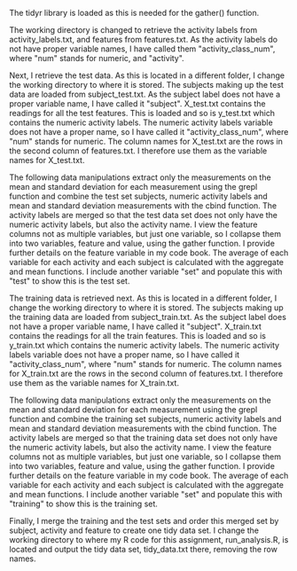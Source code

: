 The tidyr library is loaded as this is needed for the gather() function.

The working directory is changed to retrieve the activity labels from activity_labels.txt, and features from features.txt. As the activity labels do not have proper variable names, I have called them "activity_class_num", where "num" stands for numeric, and "activity".

Next, I retrieve the test data. As this is located in a different folder, I change the working directory to where it is stored. The subjects making up the test data are loaded from subject_test.txt. As the subject label does not have a proper variable name, I have called it "subject". X_test.txt contains the readings for all the test features. This is loaded and so is y_test.txt which contains the numeric activity labels. The numeric activity labels variable does not have a proper name, so I have called it "activity_class_num", where "num" stands for numeric. The column names for X_test.txt are the rows in the second column of features.txt. I therefore use them as the variable names for X_test.txt.

The following data manipulations extract only the measurements on the mean and standard deviation for each measurement using the grepl function and combine the test set subjects, numeric activity labels and mean and standard deviation measurements with the cbind function. The activity labels are merged so that the test data set does not only have the numeric activity labels, but also the activity name. I view the feature columns not as multiple variables, but just one variable, so I collapse them into two variables, feature and value, using the gather function. I provide further details on the feature variable in my code book. The average of each variable for each activity and each subject is calculated with the aggregate and mean functions. I include another variable "set" and populate this with "test" to show this is the test set.

The training data is retrieved next. As this is located in a different folder, I change the working directory to where it is stored. The subjects making up the training data are loaded from subject_train.txt. As the subject label does not have a proper variable name, I have called it "subject". X_train.txt contains the readings for all the train features. This is loaded and so is y_train.txt which contains the numeric activity labels. The numeric activity labels variable does not have a proper name, so I have called it "activity_class_num", where "num" stands for numeric. The column names for X_train.txt are the rows in the second column of features.txt. I therefore use them as the variable names for X_train.txt.

The following data manipulations extract only the measurements on the mean and standard deviation for each measurement using the grepl function and combine the training set subjects, numeric activity labels and mean and standard deviation measurements with the cbind function. The activity labels are merged so that the training data set does not only have the numeric activity labels, but also the activity name. I view the feature columns not as multiple variables, but just one variable, so I collapse them into two variables, feature and value, using the gather function. I provide further details on the feature variable in my code book. The average of each variable for each activity and each subject is calculated with the aggregate and mean functions. I include another variable "set" and populate this with "training" to show this is the training set.

Finally, I merge the training and the test sets and order this merged set by subject, activity and feature to create one tidy data set. I change the working directory to where my R code for this assignment, run_analysis.R, is located and output the tidy data set, tidy_data.txt there, removing the row names.